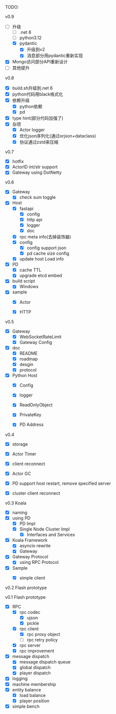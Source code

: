 TODO:

v0.9
* [ ] 升级
  * [ ] .net 8
  * [ ] python3.12
  * [x] pydantic
    * [x] 升级到v2
    * [x] 消息部分用pydantic重新实现
* [x] Mongo访问部分API重新设计
* [ ] 其他提升

v0.8

* [x] build.sh升级到.net 6
* [x] python代码用black格式化
* [x] 依赖升级
  * [x] python依赖
  * [x] pd
* [x] type hint(部分代码加强了)
* [x] 杂项
  * [x] Actor logger
  * [x] 优化json序列化(通过orjson+dataclass)
  * [x] 协议通过zstd来压缩

v0.7

* [x] hotfix
* [x] ActorID int/str support
* [x] Gateway using DotNetty

v0.6

* [x] Gateway
  * [x] check sum toggle
* [x] Host
  * [x] fastapi
    * [x] config
    * [x] http api
    * [x] logger
    * [x] doc
  * [x] rpc meta info(去掉装饰器)
  * [x] config
    * [x] config support json
    * [x] pd cache size config
  * [x] update host Load info
* [x] PD
  * [x] cache TTL
  * [x] upgrade etcd embed
* [x] build script
  * [x] Windows
* [x] sample
  * [x] Actor
  * [x] HTTP


v0.5

* [x] Gateway
  * [x] WebSocketRateLimit
  * [x] Gateway Config
* [x] doc
  * [x] README
  * [x] roadmap
  * [x] desgin
  * [x] protocol
* [x] Python Host
  * [x] Config
  * [x] logger
  * [x] ReadOnlyObject
  * [x] PrivateKey
  * [x] PD Address


v0.4 

* [x] storage
* [x] Actor Timer
* [x] client reconnect
* [x] Actor GC
* [x] PD support host restart, remove specified server
* [x] cluster client reconnect


v0.3 Koala

* [x] naming
* [x] using PD
  * [x] PD Impl
  * [x] Single Node Cluster Impl
     * [x] Interfaces and Services
* [x] Koala Framework
  * [x] asyncio rewrite
  * [x] Gateway
* [x] Gateway Protocol 
  * [x] using RPC Protocol
* [x] Sample
    * [x] simple client


v0.2 Flash prototype

v0.1 Flash prototype

* [x] RPC
    * [x] rpc codec
        - [x] ujson
        - [x] pickle
    * [x] rpc client
        - [x] rpc proxy object
        - [ ] rpc retry policy
    * [x] rpc server
    * [x] rpc improvement
* [x] message dispatch
    - [x] message dispatch queue
    - [x] global dispatch
    - [x] player dispatch
* [x] logging
* [x] machine membership
* [x] entity balance
    * [x] load balance
    * [x] player position
* [x] simple bench
